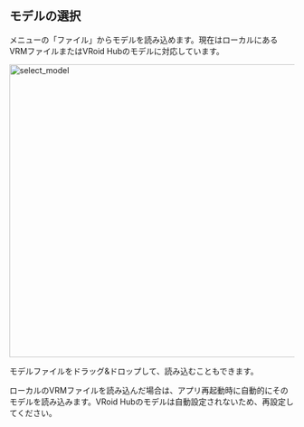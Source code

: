 モデルの選択
---

メニューの「ファイル」からモデルを読み込めます。現在はローカルにあるVRMファイルまたはVRoid Hubのモデルに対応しています。

<img width="518" alt="select_model" src="https://user-images.githubusercontent.com/8188636/153762599-331628fb-8a99-444e-ab10-221ccd5e7531.png">

モデルファイルをドラッグ&ドロップして、読み込むこともできます。

ローカルのVRMファイルを読み込んだ場合は、アプリ再起動時に自動的にそのモデルを読み込みます。VRoid Hubのモデルは自動設定されないため、再設定してください。
